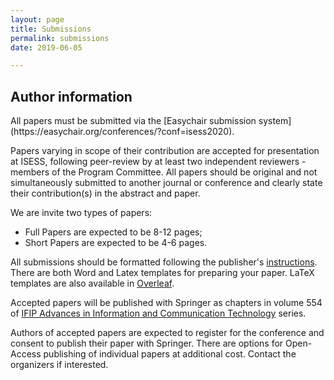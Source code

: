 ```yaml
---
layout: page
title: Submissions
permalink: submissions
date: 2019-06-05

---
```


## Author information


<p class="message" markdown="1">
All papers must be submitted via the [Easychair submission system](https://easychair.org/conferences/?conf=isess2020). 
</p>
 
Papers varying in scope of their contribution are accepted for presentation at ISESS, following peer-review by at least two independent reviewers - members of the Program Committee.
All papers should be original and not simultaneously submitted to another journal or conference and clearly state their contribution(s) in the abstract and paper. 

We are invite two types of papers:

- Full Papers are expected to be 8-12 pages; 
- Short Papers are expected to be 4-6 pages.


All submissions should be formatted following the publisher's [instructions](https://www.springer.com/gp/computer-science/lncs/conference-proceedings-guidelines). There are both Word and Latex templates for preparing your paper.  LaTeX templates are also available in [Overleaf](https://www.overleaf.com/latex/templates/springer-lecture-notes-in-computer-science/kzwwpvhwnvfj#.WsdHOy5uZpg).

Accepted papers will be published with Springer as chapters in volume 554 of [IFIP Advances in Information and Communication Technology](https://www.springer.com/series/6102?detailsPage=titles) series.

Authors of accepted papers are expected to register for the conference and consent to publish their paper with Springer. There are options for Open-Access publishing of individual papers at additional cost. Contact the organizers if interested.
